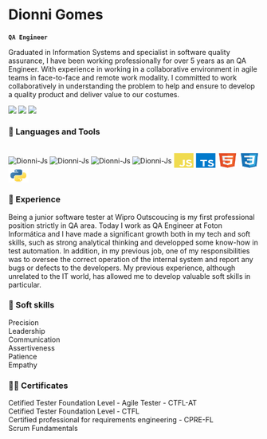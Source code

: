 # Dionni Gomes

**`QA Engineer`**

Graduated in Information Systems and specialist in software quality assurance, I have been working professionally for over 5 years as an QA Engineer. With experience in working in a collaborative environment in agile teams in face-to-face and remote work modality. I committed to work collaboratively in understanding the problem to help and ensure to develop a quality product and deliver value to our costumes.

<div> 
  <a href="https://instagram.com/dionnigomes" target="_blank"><img src="https://img.shields.io/badge/-Instagram-%23E4405F?style=for-the-badge&logo=instagram&logoColor=white" target="_blank"></a>
  <a href = "mailto:dionni87@hotmail.com"><img src="https://img.shields.io/badge/-Hotmail-%23333?style=for-the-badge&logo=gmail&logoColor=white" target="_blank"></a>
  <a href="https://www.linkedin.com/in/dionni-gomes-0b446249" target="_blank"><img src="https://img.shields.io/badge/-LinkedIn-%230077B5?style=for-the-badge&logo=linkedin&logoColor=white" target="_blank"></a> 
  
</div>

### 🧰 Languages and Tools

<div style="display: inline_block"><br>
  <img align="center" alt="Dionni-Js" height="30" width="40" src="https://yt3.ggpht.com/ytc/AIdro_m_CSqTP74WHm2JPi0Jdw0OapBKJ5NhHce6kl2o0qCAMA=s68-c-k-c0x00ffffff-no-rj">
  <img align="center" alt="Dionni-Js" height="30" width="40" src="https://cdn.jsdelivr.net/gh/devicons/devicon@latest/icons/azuresqldatabase/azuresqldatabase-original.svg">
  <img align="center" alt="Dionni-Js" height="30" width="40" src="https://cdn.jsdelivr.net/gh/devicons/devicon@latest/icons/postman/postman-original.svg">
  <img align="center" alt="Dionni-Js" height="30" width="40" src="https://cdn.jsdelivr.net/gh/devicons/devicon@latest/icons/cypressio/cypressio-original.svg">      
  <img align="center" alt="Dionni-Js" height="30" width="40" src="https://raw.githubusercontent.com/devicons/devicon/master/icons/javascript/javascript-plain.svg">
  <img align="center" alt="Dionni-Ts" height="30" width="40" src="https://raw.githubusercontent.com/devicons/devicon/master/icons/typescript/typescript-plain.svg">
  <img align="center" alt="Dionni-HTML" height="30" width="40" src="https://raw.githubusercontent.com/devicons/devicon/master/icons/html5/html5-original.svg">
  <img align="center" alt="Dionni-CSS" height="30" width="40" src="https://raw.githubusercontent.com/devicons/devicon/master/icons/css3/css3-original.svg">
  <img align="center" alt="Dionni-Python" height="30" width="40" src="https://raw.githubusercontent.com/devicons/devicon/master/icons/python/python-original.svg">      
          
</div>

### 🏢 Experience
Being a junior software tester at Wipro Outscoucing is my first professional position strictly in QA area. Today I work as QA Engineer at Foton Informática and I have made a significant growth both in my tech and soft skills, such as strong analytical thinking and developped some know-how in test automation. In addition, in my previous job, one of my responsibilities was to oversee the correct operation of the internal system and report any bugs or defects to the developers. My previous experience, although unrelated to the IT world, has allowed me to develop valuable soft skills in particular.

### 🧠 Soft skills 
Precision
<br>Leadership
<br>Communication
<br>Assertiveness
<br>Patience
<br>Empathy

### 👩‍💻 Certificates 
Cetified Tester Foundation Level - Agile Tester - CTFL-AT
<br>Cetified Tester Foundation Level - CTFL
<br>Certified professional for requirements engineering - CPRE-FL 
<br>Scrum Fundamentals



